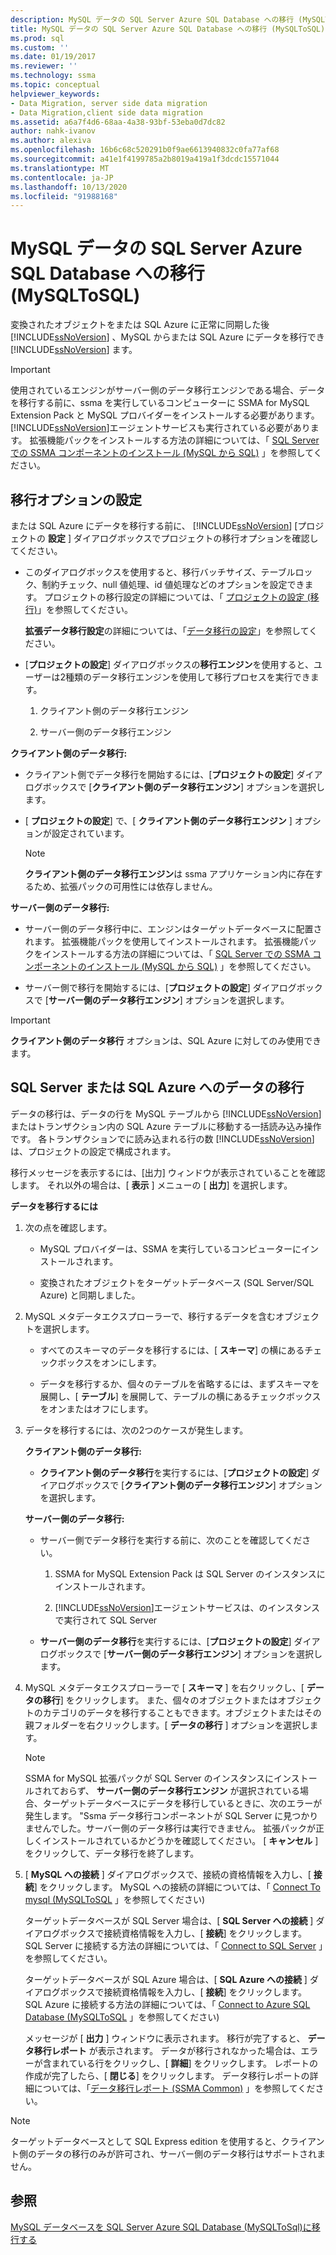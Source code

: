 ```yaml
---
description: MySQL データの SQL Server Azure SQL Database への移行 (MySQLToSQL)
title: MySQL データの SQL Server Azure SQL Database への移行 (MySQLToSQL) |Microsoft Docs
ms.prod: sql
ms.custom: ''
ms.date: 01/19/2017
ms.reviewer: ''
ms.technology: ssma
ms.topic: conceptual
helpviewer_keywords:
- Data Migration, server side data migration
- Data Migration,client side data migration
ms.assetid: a6a7f4d6-68aa-4a38-93bf-53eba0d7dc82
author: nahk-ivanov
ms.author: alexiva
ms.openlocfilehash: 16b6c68c520291b0f9ae6613940832c0fa77af68
ms.sourcegitcommit: a41e1f4199785a2b8019a419a1f3dcdc15571044
ms.translationtype: MT
ms.contentlocale: ja-JP
ms.lasthandoff: 10/13/2020
ms.locfileid: "91988168"
---
```

# <a name="migrating-mysql-data-into-sql-server---azure-sql-database-mysqltosql"></a>MySQL データの SQL Server Azure SQL Database への移行 (MySQLToSQL)
変換されたオブジェクトをまたは SQL Azure に正常に同期した後 [!INCLUDE[ssNoVersion](../../includes/ssnoversion-md.md)] 、MySQL からまたは SQL Azure にデータを移行でき [!INCLUDE[ssNoVersion](../../includes/ssnoversion-md.md)] ます。  
  
> [!IMPORTANT]  
> 使用されているエンジンがサーバー側のデータ移行エンジンである場合、データを移行する前に、ssma を実行しているコンピューターに SSMA for MySQL Extension Pack と MySQL プロバイダーをインストールする必要があります。 [!INCLUDE[ssNoVersion](../../includes/ssnoversion-md.md)]エージェントサービスも実行されている必要があります。 拡張機能パックをインストールする方法の詳細については、「 [SQL Server での SSMA コンポーネントのインストール (MySQL から SQL)](./installing-ssma-components-on-sql-server-mysqltosql.md) 」を参照してください。  
  
## <a name="setting-migration-options"></a>移行オプションの設定  
または SQL Azure にデータを移行する前に、 [!INCLUDE[ssNoVersion](../../includes/ssnoversion-md.md)] [プロジェクトの **設定** ] ダイアログボックスでプロジェクトの移行オプションを確認してください。  
  
-   このダイアログボックスを使用すると、移行バッチサイズ、テーブルロック、制約チェック、null 値処理、id 値処理などのオプションを設定できます。 プロジェクトの移行設定の詳細については、「 [プロジェクトの設定 (移行)](./project-settings-migration-mysqltosql.md)」を参照してください。  
  
    **拡張データ移行設定**の詳細については、「[データ移行の設定](data-migration-settings-mysqltosql.md)」を参照してください。  
  
-   [**プロジェクトの設定**] ダイアログボックスの**移行エンジン**を使用すると、ユーザーは2種類のデータ移行エンジンを使用して移行プロセスを実行できます。  
  
    1.  クライアント側のデータ移行エンジン  
  
    2.  サーバー側のデータ移行エンジン  
  
**クライアント側のデータ移行:**  
  
-   クライアント側でデータ移行を開始するには、[**プロジェクトの設定**] ダイアログボックスで [**クライアント側のデータ移行エンジン**] オプションを選択します。  
  
-   [ **プロジェクトの設定**] で、[ **クライアント側のデータ移行エンジン** ] オプションが設定されています。  
  
    > [!NOTE]  
    > **クライアント側のデータ移行エンジン**は ssma アプリケーション内に存在するため、拡張パックの可用性には依存しません。  
  
**サーバー側のデータ移行:**  
  
-   サーバー側のデータ移行中に、エンジンはターゲットデータベースに配置されます。 拡張機能パックを使用してインストールされます。 拡張機能パックをインストールする方法の詳細については、「 [SQL Server での SSMA コンポーネントのインストール (MySQL から SQL)](./installing-ssma-components-on-sql-server-mysqltosql.md) 」を参照してください。  
  
-   サーバー側で移行を開始するには、[**プロジェクトの設定**] ダイアログボックスで [**サーバー側のデータ移行エンジン**] オプションを選択します。  
  
> [!IMPORTANT]  
> **クライアント側のデータ移行** オプションは、SQL Azure に対してのみ使用できます。  
  
## <a name="migrating-data-to-sql-server-or-sql-azure"></a>SQL Server または SQL Azure へのデータの移行  
データの移行は、データの行を MySQL テーブルから [!INCLUDE[ssNoVersion](../../includes/ssnoversion-md.md)] またはトランザクション内の SQL Azure テーブルに移動する一括読み込み操作です。 各トランザクションでに読み込まれる行の数 [!INCLUDE[ssNoVersion](../../includes/ssnoversion-md.md)] は、プロジェクトの設定で構成されます。  
  
移行メッセージを表示するには、[出力] ウィンドウが表示されていることを確認します。 それ以外の場合は、[ **表示** ] メニューの [ **出力**] を選択します。  
  
**データを移行するには**  
  
1.  次の点を確認します。  
  
    -   MySQL プロバイダーは、SSMA を実行しているコンピューターにインストールされます。  
  
    -   変換されたオブジェクトをターゲットデータベース (SQL Server/SQL Azure) と同期しました。  
  
2.  MySQL メタデータエクスプローラーで、移行するデータを含むオブジェクトを選択します。  
  
    -   すべてのスキーマのデータを移行するには、[ **スキーマ**] の横にあるチェックボックスをオンにします。  
  
    -   データを移行するか、個々のテーブルを省略するには、まずスキーマを展開し、[ **テーブル**] を展開して、テーブルの横にあるチェックボックスをオンまたはオフにします。  
  
3.  データを移行するには、次の2つのケースが発生します。  
  
    **クライアント側のデータ移行:**  
  
    -   **クライアント側のデータ移行**を実行するには、[**プロジェクトの設定**] ダイアログボックスで [**クライアント側のデータ移行エンジン**] オプションを選択します。  
  
    **サーバー側のデータ移行:**  
  
    -   サーバー側でデータ移行を実行する前に、次のことを確認してください。  
  
        1.  SSMA for MySQL Extension Pack は SQL Server のインスタンスにインストールされます。  
  
        2.  [!INCLUDE[ssNoVersion](../../includes/ssnoversion-md.md)]エージェントサービスは、のインスタンスで実行されて SQL Server  
  
    -   **サーバー側のデータ移行**を実行するには、[**プロジェクトの設定**] ダイアログボックスで [**サーバー側のデータ移行エンジン**] オプションを選択します。  
  
4.  MySQL メタデータエクスプローラーで [ **スキーマ** ] を右クリックし、[ **データの移行**] をクリックします。 また、個々のオブジェクトまたはオブジェクトのカテゴリのデータを移行することもできます。オブジェクトまたはその親フォルダーを右クリックします。[ **データの移行** ] オプションを選択します。  
  
    > [!NOTE]  
    > SSMA for MySQL 拡張パックが SQL Server のインスタンスにインストールされておらず、 **サーバー側のデータ移行エンジン** が選択されている場合、ターゲットデータベースにデータを移行しているときに、次のエラーが発生します。 "Ssma データ移行コンポーネントが SQL Server に見つかりませんでした。サーバー側のデータ移行は実行できません。 拡張パックが正しくインストールされているかどうかを確認してください。 [ **キャンセル** ] をクリックして、データ移行を終了します。  
  
5.  [ **MySQL への接続** ] ダイアログボックスで、接続の資格情報を入力し、[ **接続**] をクリックします。 MySQL への接続の詳細については、「 [Connect To mysql &#40;MySQLToSQL](../../ssma/mysql/connect-to-mysql-mysqltosql.md) 」を参照してください&#41;  
  
    ターゲットデータベースが SQL Server 場合は、[ **SQL Server への接続** ] ダイアログボックスで接続資格情報を入力し、[ **接続**] をクリックします。 SQL Server に接続する方法の詳細については、「 [Connect to SQL Server](../sybase/connecting-to-sql-server-sybasetosql.md) 」を参照してください。  
  
    ターゲットデータベースが SQL Azure 場合は、[ **SQL Azure への接続** ] ダイアログボックスで接続資格情報を入力し、[ **接続**] をクリックします。 SQL Azure に接続する方法の詳細については、「 [Connect to Azure SQL Database &#40;MySQLToSQL](../../ssma/mysql/connect-to-azure-sql-db-mysqltosql.md) 」を参照してください&#41;  
  
    メッセージが [ **出力** ] ウィンドウに表示されます。 移行が完了すると、 **データ移行レポート** が表示されます。 データが移行されなかった場合は、エラーが含まれている行をクリックし、[ **詳細**] をクリックします。 レポートの作成が完了したら、[ **閉じる**] をクリックします。 データ移行レポートの詳細については、「[データ移行レポート (SSMA Common)](../sybase/data-migration-report-sybasetosql.md) 」を参照してください。  
  
> [!NOTE]  
> ターゲットデータベースとして SQL Express edition を使用すると、クライアント側のデータの移行のみが許可され、サーバー側のデータ移行はサポートされません。  
  
## <a name="see-also"></a>参照  
[MySQL データベースを SQL Server Azure SQL Database &#40;MySQLToSql&#41;に移行する ](../../ssma/mysql/migrating-mysql-databases-to-sql-server-azure-sql-db-mysqltosql.md)  
